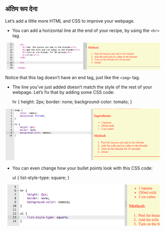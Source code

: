 ## अंतिम रूप देना

Let’s add a little more HTML and CSS to improve your webpage.

+ You can add a horizontal line at the end of your recipe, by using the `<hr>` tag.

![screenshot](images/recipe-hr.png)

Notice that this tag doesn’t have an end tag, just like the `<img>` tag.

+ The line you’ve just added doesn’t match the style of the rest of your webpage. Let’s fix that by adding some CSS code:

    hr {
        height: 2px;
        border: none;
        background-color: tomato;
    }
    

![स्क्रीनशॉट](images/recipe-hr-css.png)

+ You can even change how your bullet points look with this CSS code:

    ul {
        list-style-type: square;
    }
    

![स्क्रीनशॉट](images/recipe-ul-css.png)